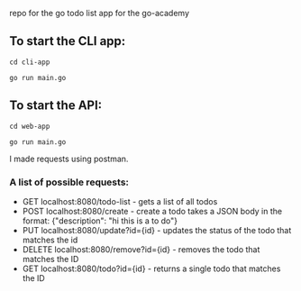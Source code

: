 repo for the go todo list app for the go-academy

## To start the CLI app: 
```
cd cli-app 

go run main.go
```

## To start the API:

```
cd web-app 

go run main.go
```

I made requests using postman. 

### A list of possible requests:

- GET localhost:8080/todo-list - gets a list of all todos
- POST localhost:8080/create - create a todo takes a JSON body in the format: {"description": "hi this is a to do"}
- PUT localhost:8080/update?id={id} - updates the status of the todo that matches the id
- DELETE localhost:8080/remove?id={id} - removes the todo that matches the ID
- GET localhost:8080/todo?id={id} - returns a single todo that matches the ID
